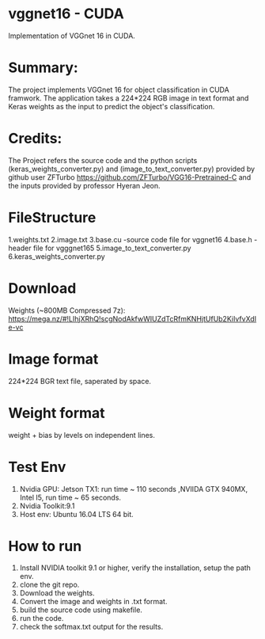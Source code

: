 # vggnet16 - CUDA
Implementation of VGGnet 16  in CUDA.

# Summary:
The project implements VGGnet 16 for object classification in CUDA framwork. The application takes a 224*224 RGB image in text format and Keras weights as the input to predict the object's classification. 

# Credits:
The Project refers the source code and the python scripts (keras_weights_converter.py) and (image_to_text_converter.py) provided by github user ZFTurbo https://github.com/ZFTurbo/VGG16-Pretrained-C and the inputs provided by professor Hyeran Jeon.

# FileStructure
1.weights.txt 
2.image.txt
3.base.cu -source code file for vggnet16
4.base.h  -header file for vgggnet165
5.image_to_text_converter.py
6.keras_weights_converter.py

# Download
Weights (~800MB Compressed 7z): https://mega.nz/#!LIhjXRhQ!scgNodAkfwWIUZdTcRfmKNHjtUfUb2KiIvfvXdIe-vc

# Image format
224*224 BGR text file, saperated by space.
 
# Weight format
weight + bias by levels on independent lines.

# Test Env
1. Nvidia GPU: Jetson TX1: run time ~ 110 seconds  ,NVIIDA GTX 940MX, Intel I5, run time ~ 65 seconds.
2. Nvidia Toolkit:9.1
3. Host env: Ubuntu 16.04 LTS 64 bit.

# How to run
1. Install NVIDIA toolkit 9.1 or higher, verify the installation, setup the path env.
2. clone the git repo.
3. Download the weights.
4. Convert the image and weights in .txt format.
5. build the source code using makefile.
6. run the code.
7. check the softmax.txt output for the results.

